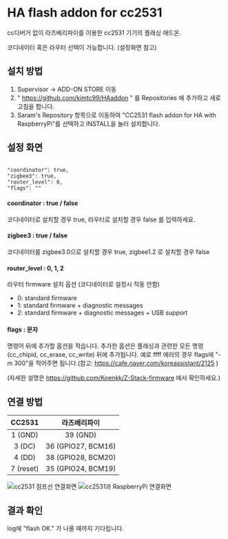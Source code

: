 # HA flash addon for cc2531
cc디버거 없이 라즈베리파이를 이용한 cc2531 기기의 플래싱 애드온.

코디네이터 혹은 라우터 선택이 가능합니다. (설정화면 참고)

## 설치 방법
1. Supervisor -> ADD-ON STORE 이동
2. " https://github.com/kimtc99/HAaddon " 를 Repositories 에 추가하고 새로 고침을 합니다.
3. Saram's Repository 항목으로 이동하여 "CC2531 flash addon for HA with RaspberryPi"를 선택하고 INSTALL을 눌러 설치합니다.

## 설정 화면
<pre><code>
"coordinator": true,
"zigbee3": true,
"router_level": 0,
"flags": ""
</code></pre>

#### coordinator : true / false
코디네이터로 설치할 경우 true, 라우터로 설치할 경우 false 를 입력하세요.
#### zigbee3 : true / false
코디네이터를 zigbee3.0으로 설치할 경우 true, zigbee1.2 로 설치할 경우 false
#### router_level : 0, 1, 2
라우터 firmware 설치 옵션 (코디네이터로 설정시 작동 안함)
* 0: standard firmware
* 1: standard firmware + diagnostic messages
* 2: standard firmware + diagnostic messages + USB support
#### flags : 문자
명령어 뒤에 추가할 옵션을 적습니다. 추가한 옵션은 플래싱과 관련한 모든 명령(cc_chipid, cc_erase, cc_write) 뒤에 추가됩니다.
예로 ffff 에러의 경우 flags에 "-m 300"을 적어주면 됩니다.(참고: https://cafe.naver.com/koreassistant/2125 )

(자세한 설명은 https://github.com/Koenkk/Z-Stack-firmware 에서 확인하세요.)

## 연결 방법
|CC2531|라즈베리파이|
|:---:|:---:|
|1 (GND)|39 (GND)|
|3 (DC)|36 (GPIO27, BCM16)|
|4 (DD)|38 (GPIO28, BCM20)|
|7 (reset)|35 (GPIO24, BCM19)|

![cc2531 점프선 연결화면](https://github.com/kimtc99/HAaddon/blob/master/img/cc2531-1.jpg)
![cc2531과 RaspberryPi 연결화면](https://github.com/kimtc99/HAaddon/blob/master/img/cc2531-2.jpg)

## 결과 확인
log에 "flash OK." 가 나올 때까지 기다립니다.

